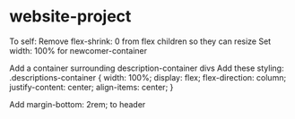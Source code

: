 # website-project
To self: 
Remove flex-shrink: 0 from flex children so they can resize
Set width: 100% for newcomer-container

Add a container surrounding description-container divs
Add these styling: 
.descriptions-container {
  width: 100%;
  display: flex;
  flex-direction: column;
  justify-content: center;
  align-items: center;
}

Add margin-bottom: 2rem; to header
